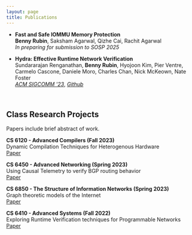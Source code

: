 ```yaml
---
layout: page
title: Publications
---
```


- **Fast and Safe IOMMU Memory Protection**  
  **Benny Rubin**, Saksham Agarwal, Qizhe Cai, Rachit Agarwal<br>
  *In preparing for submission to SOSP 2025*

- **Hydra: Effective Runtime Network Verification**  
  Sundararajan Renganathan, **Benny Rubin**, Hyojoon Kim, Pier Ventre, Carmelo Cascone, Daniele Moro, Charles Chan, Nick McKeown, Nate Foster<br>
  *[ACM SIGCOMM '23](https://dl.acm.org/doi/10.1145/3603269.3604856)*, *[Github](https://github.com/cornell-netlab/hydra-artifact)* 

<br>

## Class Research Projects 

Papers include brief abstract of work.

**CS 6120 - Advanced Compilers (Fall 2023)** <br>
Dynamic Compilation Techniques for Heterogenous Hardware <br>
[Paper](https://www.cs.cornell.edu/courses/cs6120/2023fa/blog/jitnic/)

**CS 6450 - Advanced Networking (Spring 2023)** <br>
Using Causal Telemetry to verify BGP routing behavior <br>
[Paper](./Causal_Telemetry_Paper.pdf)

**CS 6850 - The Structure of Information Networks (Spring 2023)** <br>
Graph theoretic models of the Internet <br>
[Paper](./CS_6850_Reaction_paper.pdf)

**CS 6410 - Advanced Systems (Fall 2022)** <br>
Exploring Runtime Verification techniques for Programmable Networks <br>
[Paper](./TPC_paper.pdf)
